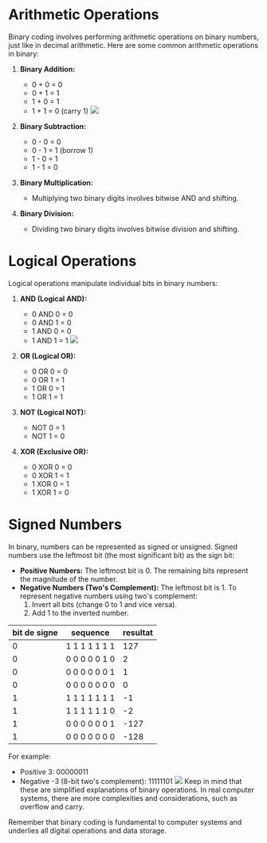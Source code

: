 # Arithmetic Operations

Binary coding involves performing arithmetic operations on binary numbers, just like in decimal arithmetic. Here are some common arithmetic operations in binary:

1. **Binary Addition:**
    
    - 0 + 0 = 0
    - 0 + 1 = 1
    - 1 + 0 = 1
    - 1 + 1 = 0 (carry 1)
    ![](addition%20binaire.jpg)
2. **Binary Subtraction:**
    
    - 0 - 0 = 0
    - 0 - 1 = 1 (borrow 1)
    - 1 - 0 = 1
    - 1 - 1 = 0
3. **Binary Multiplication:**
    
    - Multiplying two binary digits involves bitwise AND and shifting.
4. **Binary Division:**
    
    - Dividing two binary digits involves bitwise division and shifting.

# Logical Operations

Logical operations manipulate individual bits in binary numbers:

1. **AND (Logical AND):**
    
    - 0 AND 0 = 0
    - 0 AND 1 = 0
    - 1 AND 0 = 0
    - 1 AND 1 = 1
    ![](logique%20and%20binaire.jpg)
2. **OR (Logical OR):**
    
    - 0 OR 0 = 0
    - 0 OR 1 = 1
    - 1 OR 0 = 1
    - 1 OR 1 = 1
3. **NOT (Logical NOT):**
    
    - NOT 0 = 1
    - NOT 1 = 0
4. **XOR (Exclusive OR):**
    
    - 0 XOR 0 = 0
    - 0 XOR 1 = 1
    - 1 XOR 0 = 1
    - 1 XOR 1 = 0

# Signed Numbers

In binary, numbers can be represented as signed or unsigned. Signed numbers use the leftmost bit (the most significant bit) as the sign bit:

- **Positive Numbers:** The leftmost bit is 0. The remaining bits represent the magnitude of the number.
- **Negative Numbers (Two's Complement):** The leftmost bit is 1. To represent negative numbers using two's complement:
    1. Invert all bits (change 0 to 1 and vice versa).
    2. Add 1 to the inverted number.

| bit de signe | sequence | resultat |
| ----------- | --------- | -------- |
| 0 | 1 1 1 1 1 1 1 | 127 |
| 0 | 0 0 0 0 0 1 0 | 2 |
| 0 | 0 0 0 0 0 0 1 | 1 |
| 0 | 0 0 0 0 0 0 0 | 0 |
| 1 | 1 1 1 1 1 1 1 | -1 |
| 1 | 1 1 1 1 1 1 0 | -2 |
| 1 | 0 0 0 0 0 0 1 | -127 |
| 1 | 0 0 0 0 0 0 0 | -128 |


For example:

- Positive 3: 00000011
- Negative -3 (8-bit two's complement): 11111101
![](example%20bit%20signe.jpg)
Keep in mind that these are simplified explanations of binary operations. In real computer systems, there are more complexities and considerations, such as overflow and carry.

Remember that binary coding is fundamental to computer systems and underlies all digital operations and data storage.